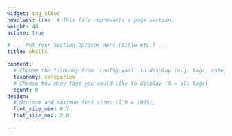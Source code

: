 ```yaml
---
widget: tag_cloud
headless: true  # This file represents a page section.
weight: 40
active: true

# ... Put Your Section Options Here (title etc.) ...
title: Skills

content:
  # Choose the taxonomy from `config.yaml` to display (e.g. tags, categories)
  taxonomy: categories
  # Choose how many tags you would like to display (0 = all tags)
  count: 0
design:
  # Minimum and maximum font sizes (1.0 = 100%).
  font_size_min: 0.7
  font_size_max: 2.0

---
```

